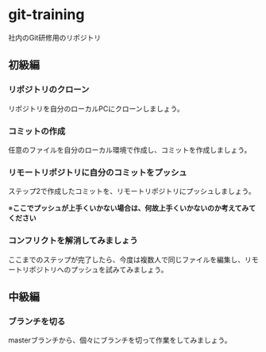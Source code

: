 # git-training

社内のGit研修用のリポジトリ

## 初級編

### リポジトリのクローン
リポジトリを自分のローカルPCにクローンしましょう。

### コミットの作成
任意のファイルを自分のローカル環境で作成し、コミットを作成しましょう。

### リモートリポジトリに自分のコミットをプッシュ
ステップ2で作成したコミットを、リモートリポジトリにプッシュしましょう。

※__ここでプッシュが上手くいかない場合は、何故上手くいかないのか考えてみてください__

### コンフリクトを解消してみましょう
ここまでのステップが完了したら、今度は複数人で同じファイルを編集し、リモートリポジトリへのプッシュを試みてみましょう。

## 中級編

### ブランチを切る
masterブランチから、個々にブランチを切って作業をしてみましょう。
